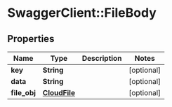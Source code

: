 # SwaggerClient::FileBody

## Properties
Name | Type | Description | Notes
------------ | ------------- | ------------- | -------------
**key** | **String** |  | [optional] 
**data** | **String** |  | [optional] 
**file_obj** | [**CloudFile**](CloudFile.md) |  | [optional] 


